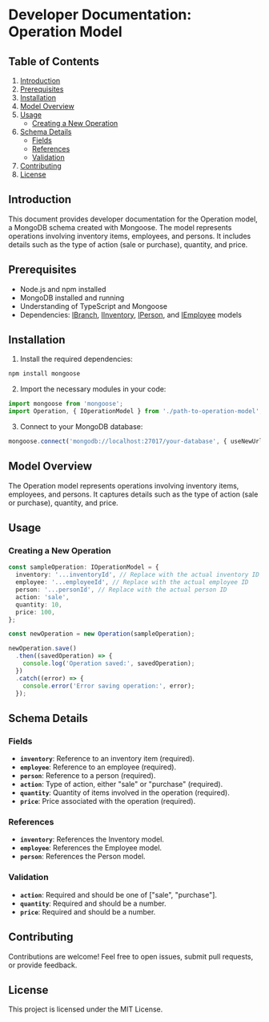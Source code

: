# Developer Documentation: Operation Model
## Table of Contents
1. [Introduction](#introduction)
1. [Prerequisites](#prerequisites)
1. [Installation](#installation)
1. [Model Overview](#model-overview)
1. [Usage](#usage)
    - [Creating a New Operation](#creating-a-new-operation)
1. [Schema Details](#schema-details)
    - [Fields](#fields)
    - [References](#references)
    - [Validation](#validation)
1. [Contributing](#contributing)
1. [License](#license)
## Introduction
This document provides developer documentation for the Operation model, a MongoDB schema created with Mongoose. The model represents operations involving inventory items, employees, and persons. It includes details such as the type of action (sale or purchase), quantity, and price.

## Prerequisites
- Node.js and npm installed
- MongoDB installed and running
- Understanding of TypeScript and Mongoose
- Dependencies: [IBranch](./branch.md), [IInventory](./inventory.md), [IPerson](./person.md), and [IEmployee](./employee.md) models
## Installation
1. Install the required dependencies:

```bash
npm install mongoose
```
2. Import the necessary modules in your code:

```typescript
import mongoose from 'mongoose';
import Operation, { IOperationModel } from './path-to-operation-model';
```
3. Connect to your MongoDB database:

```typescript
mongoose.connect('mongodb://localhost:27017/your-database', { useNewUrlParser: true, useUnifiedTopology: true });
```
## Model Overview
The Operation model represents operations involving inventory items, employees, and persons. It captures details such as the type of action (sale or purchase), quantity, and price.

## Usage
### Creating a New Operation
```typescript
const sampleOperation: IOperationModel = {
  inventory: '...inventoryId', // Replace with the actual inventory ID
  employee: '...employeeId', // Replace with the actual employee ID
  person: '...personId', // Replace with the actual person ID
  action: 'sale',
  quantity: 10,
  price: 100,
};

const newOperation = new Operation(sampleOperation);

newOperation.save()
  .then((savedOperation) => {
    console.log('Operation saved:', savedOperation);
  })
  .catch((error) => {
    console.error('Error saving operation:', error);
  });
```
## Schema Details
### Fields
- **`inventory`**: Reference to an inventory item (required).
- **`employee`**: Reference to an employee (required).
- **`person`**: Reference to a person (required).
- **`action`**: Type of action, either "sale" or "purchase" (required).
- **`quantity`**: Quantity of items involved in the operation (required).
- **`price`**: Price associated with the operation (required).
### References
- **`inventory`**: References the Inventory model.
- **`employee`**: References the Employee model.
- **`person`**: References the Person model.
### Validation
- **`action`**: Required and should be one of ["sale", "purchase"].
- **`quantity`**: Required and should be a number.
- **`price`**: Required and should be a number.
## Contributing
Contributions are welcome! Feel free to open issues, submit pull requests, or provide feedback.

## License
This project is licensed under the MIT License.